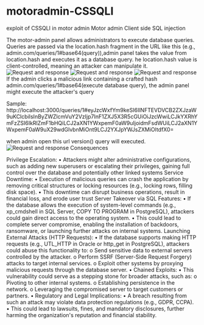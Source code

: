 # motoradmin-CSSQLI
exploit of CSSQLI in motor admin
Motor admin
Client side SQL injection
 
The motor-admin panel allows administrators to execute database queries.
Queries are passed via the location.hash fragment in the URL like this (e.g., admin.com/queries/1#base64(query)),admin panel takes the value 
from location.hash and executes it as a database query.
he location.hash value is client-controlled, meaning an attacker can manipulate it.
![Request and response](https://github.com/alirezacsp/Zero/blob/main/Picture10.png)
![Request and response](https://github.com/alirezacsp/Zero/blob/main/Picture111.png)
![Request and response](https://github.com/alirezacsp/Zero/blob/main/Picture12.png)
If the admin clicks a malicious link containing a crafted hash admin.com/queries/1#base64(execute database query), the admin panel might execute the attacker's query

Sample:
http://localhost:3000/queries/1#eyJzcWxfYm9keSI6IlNFTEVDVCB2ZXJzaW9uKClcbiIsInByZWZlcmVuY2VzIjp7InF1ZXJ5X3R5cGUiOiJzcWwiLCJkYXRhYmFzZSI6IkRlZmF1bHQiLCJ2aXN1YWxpemF0aW9uIjoidmFsdWUiLCJ2aXN1YWxpemF0aW9uX29wdGlvbnMiOnt9LCJ2YXJpYWJsZXMiOltdfX0= 

when admin open this url version() query will executed.
![Request and response](https://github.com/alirezacsp/Zero/blob/main/Picture13.png)
Consequences

Privilege Escalation:
•	Attackers might alter administrative configurations, such as adding new superusers or escalating their privileges, gaining full control over the database and potentially other linked systems
Service Downtime:
•	Execution of malicious queries can crash the application by removing critical structures or locking resources (e.g., locking rows, filling disk space).
•	This downtime can disrupt business operations, result in financial loss, and erode user trust
Server Takeover via SQL Features:
•	If the database allows the execution of system-level commands (e.g., xp_cmdshell in SQL Server, COPY TO PROGRAM in PostgreSQL), attackers could gain direct access to the operating system.
•	This could lead to complete server compromise, enabling the installation of backdoors, ransomware, or launching further attacks on internal systems.
Launching External Attacks (HTTP Requests):
•	If the database supports making HTTP requests (e.g., UTL_HTTP in Oracle or http_get in PostgreSQL), attackers could abuse this functionality to:
o	Send sensitive data to external servers controlled by the attacker.
o	Perform SSRF (Server-Side Request Forgery) attacks to target internal services.
o	Exploit other systems by proxying malicious requests through the database server.
•  Chained Exploits:
•	This vulnerability could serve as a stepping stone for broader attacks, such as:
o	Pivoting to other internal systems.
o	Establishing persistence in the network.
o	Leveraging the compromised server to target customers or partners.
•  Regulatory and Legal Implications:
•	A breach resulting from such an attack may violate data protection regulations (e.g., GDPR, CCPA).
•	This could lead to lawsuits, fines, and mandatory disclosures, further harming the organization's reputation and financial stability.
